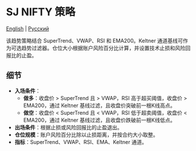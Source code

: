 # SJ NIFTY 策略
[English](README.md) | [Русский](README_ru.md)

该趋势策略结合 SuperTrend、VWAP、RSI 和 EMA200。Keltner 通道基线可作为可选趋势过滤器。仓位大小根据账户风险百分比计算，并设置技术止损和风险回报比的止盈。

## 细节

- **入场条件**：
  - **做多**：收盘价 > SuperTrend 且 > VWAP，RSI 高于超买阈值，收盘价 > EMA200，通过 Keltner 基线过滤，且收盘价突破前一根K线高点。
  - **做空**：收盘价 < SuperTrend 且 < VWAP，RSI 低于超卖阈值，收盘价 < EMA200，通过 Keltner 基线过滤，且收盘价跌破前一根K线低点。
- **出场条件**：根据止损或风险回报比的止盈退出。
- **仓位规模**：账户风险百分比除以止损距离，并按合约大小取整。
- **指标**：SuperTrend、VWAP、RSI、EMA、Keltner 通道。
